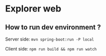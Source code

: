 # Explorer web

## How to run dev environment ?

Server side:
`mvn spring-boot:run -P local`

Client side:
`npm run build && npm run watch`


